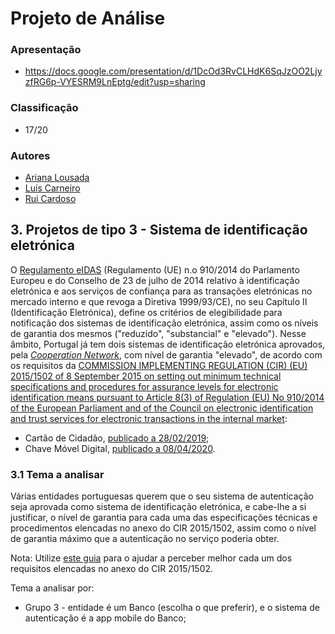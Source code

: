 # Projeto de Análise

### Apresentação

 * https://docs.google.com/presentation/d/1DcOd3RvCLHdK6SqJzOO2LjyzfRG6p-VYESRM9LnEptg/edit?usp=sharing

### Classificação
 
 * 17/20

### Autores
 * [Ariana Lousada](https://github.com/AITK42)
 * [Luís Carneiro](https://github.com/lmrcarneiro)
 * [Rui Cardoso](https://github.com/Obsessi0n)



## 3. Projetos de tipo 3 - Sistema de identificação eletrónica

O [Regulamento eIDAS](https://eur-lex.europa.eu/legal-content/PT/TXT/PDF/?uri=CELEX:32014R0910&from=ga) (Regulamento (UE) n.o 910/2014 do Parlamento Europeu e do Conselho
de 23 de julho de 2014
relativo à identificação eletrónica e aos serviços de confiança para as transações eletrónicas no
mercado interno e que revoga a Diretiva 1999/93/CE), no seu Capítulo II (Identificação Eletrónica), define os critérios de elegibilidade para notificação dos sistemas de identificação eletrónica, assim como os níveis de garantia dos mesmos ("reduzido", "substancial" e "elevado"). Nesse âmbito, Portugal já tem dois sistemas de identificação eletrónica aprovados, pela [_Cooperation Network_](https://ec.europa.eu/cefdigital/wiki/display/EIDCOMMUNITY/Cooperation+Network+Resources), com nível de garantia "elevado", de acordo com os requisitos da [COMMISSION IMPLEMENTING REGULATION (CIR) (EU) 2015/1502
of 8 September 2015
on setting out minimum technical specifications and procedures for assurance levels for electronic identification means pursuant to Article 8(3) of Regulation (EU) No 910/2014 of the European Parliament and of the Council on electronic identification and trust services for electronic transactions in the internal market](https://eur-lex.europa.eu/legal-content/EN/TXT/PDF/?uri=CELEX:32015R1502):

+ Cartão de Cidadão, [publicado a 28/02/2019](https://eur-lex.europa.eu/legal-content/EN/TXT/?uri=CELEX:52019XC0228(01));
+ Chave Móvel Digital, [publicado a 08/04/2020](https://eur-lex.europa.eu/legal-content/EN/TXT/?uri=OJ:JOC_2020_116_R_0005).


### 3.1 Tema a analisar 

Várias entidades portuguesas querem que o seu sistema de autenticação seja aprovada como sistema de identificação eletrónica, e cabe-lhe a si justificar, o nível de garantia para cada uma das especificações técnicas e procedimentos elencadas no anexo do CIR 2015/1502, assim como o nível de garantia máximo que a autenticação no serviço poderia obter.

Nota: Utilize [este guia](Guidance_on_Levels_of_Assurance.docx) para o ajudar a perceber melhor cada um dos requisitos elencadas no anexo do CIR 2015/1502.


Tema a analisar por:

+ Grupo 3 - entidade é um Banco (escolha o que preferir), e o sistema de autenticação é a app mobile do Banco;
